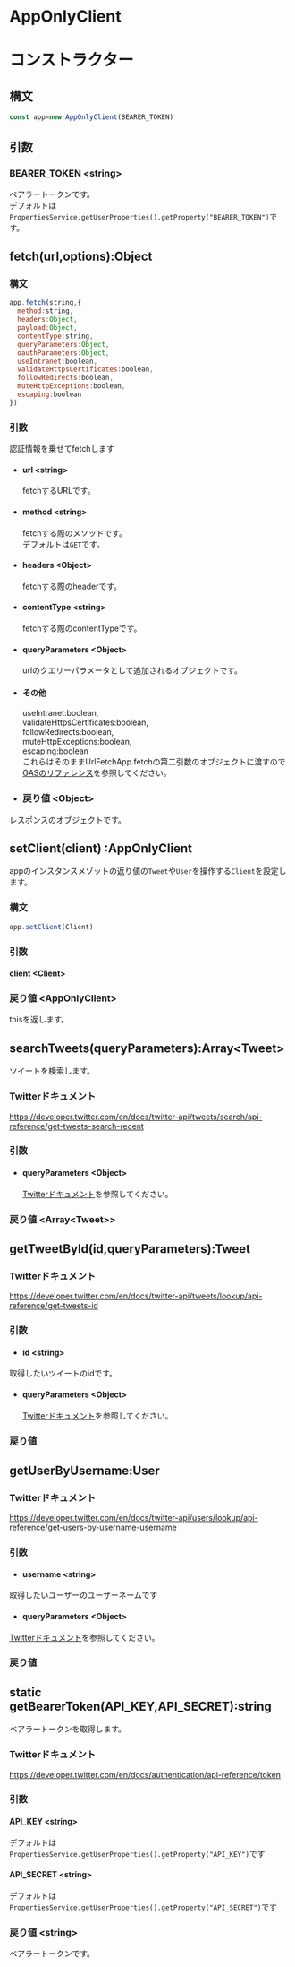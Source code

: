 # AppOnlyClient
# コンストラクター
## 構文
```js
const app=new AppOnlyClient(BEARER_TOKEN)
```
## 引数
### BEARER_TOKEN <string\>
ベアラートークンです。  
デフォルトは`PropertiesService.getUserProperties().getProperty("BEARER_TOKEN")`です。

## fetch(url,options):Object
### 構文
```js
app.fetch(string,{
  method:string,
  headers:Object,
  payload:Object,
  contentType:string,
  queryParameters:Object,
  oauthParameters:Object,
  useIntranet:boolean,
  validateHttpsCertificates:boolean,
  followRedirects:boolean,
  muteHttpExceptions:boolean,
  escaping:boolean
})
```
### 引数
認証情報を乗せてfetchします
- #### url <string\>
    fetchするURLです。
- #### method <string\>
    fetchする際のメソッドです。  
    デフォルトは`GET`です。  
- #### headers <Object\>
    fetchする際のheaderです。
- #### contentType <string\>
    fetchする際のcontentTypeです。  
- #### queryParameters <Object\>
    urlのクエリーパラメータとして追加されるオブジェクトです。
- #### その他 
    useIntranet:boolean,  
  validateHttpsCertificates:boolean,  
  followRedirects:boolean,  
  muteHttpExceptions:boolean,  
  escaping:boolean  
  これらはそのままUrlFetchApp.fetchの第二引数のオブジェクトに渡すので[GASのリファレンス](https://developers.google.com/apps-script/reference/url-fetch/url-fetch-app?hl=en#fetchurl,-params)を参照してください。

- ### 戻り値 <Object\>
レスポンスのオブジェクトです。

## setClient(client) :AppOnlyClient
appのインスタンスメゾットの返り値の`Tweet`や`User`を操作する`Client`を設定します。
### 構文
```js
app.setClient(Client)
```
### 引数
#### client <Client\>
### 戻り値 <AppOnlyClient\>
thisを返します。

## searchTweets(queryParameters):Array<Tweet\>
ツイートを検索します。
### Twitterドキュメント
https://developer.twitter.com/en/docs/twitter-api/tweets/search/api-reference/get-tweets-search-recent
### 引数
- #### queryParameters <Object\>
   [Twitterドキュメント](https://developer.twitter.com/en/docs/twitter-api/tweets/search/api-reference/get-tweets-search-recent)を参照してください。

### 戻り値 <Array<Tweet\>\>

## getTweetById(id,queryParameters):Tweet
### Twitterドキュメント
https://developer.twitter.com/en/docs/twitter-api/tweets/lookup/api-reference/get-tweets-id
### 引数
- #### id <string\>
取得したいツイートのidです。
- #### queryParameters <Object\>
   [Twitterドキュメント](https://developer.twitter.com/en/docs/twitter-api/tweets/lookup/api-reference/get-tweets-id)を参照してください。

### 戻り値 <Tweet>

## getUserByUsername:User
### Twitterドキュメント
https://developer.twitter.com/en/docs/twitter-api/users/lookup/api-reference/get-users-by-username-username
### 引数
- #### username <string\>
取得したいユーザーのユーザーネームです
- #### queryParameters <Object\>
[Twitterドキュメント](https://developer.twitter.com/en/docs/twitter-api/users/lookup/api-reference/get-users-by-username-username)を参照してください。

### 戻り値 <User>

## static getBearerToken(API_KEY,API_SECRET):string
ベアラートークンを取得します。
### Twitterドキュメント
https://developer.twitter.com/en/docs/authentication/api-reference/token
### 引数 
#### API_KEY <string\>
デフォルトは`PropertiesService.getUserProperties().getProperty("API_KEY")`です
#### API_SECRET <string\>
デフォルトは`PropertiesService.getUserProperties().getProperty("API_SECRET")`です
### 戻り値 <string\>
ベアラートークンです。